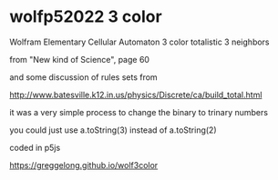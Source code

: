 # wolfp52022 3 color




Wolfram Elementary Cellular Automaton 3 color totalistic 3 neighbors

from "New kind of Science", page 60

and some discussion of rules sets from 

http://www.batesville.k12.in.us/physics/Discrete/ca/build_total.html


it was a very simple process to change the binary to trinary numbers

you could just use a.toString(3)  instead of a.toString(2)

 

coded in p5js 

 

https://greggelong.github.io/wolf3color
